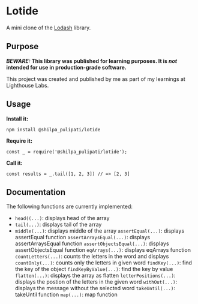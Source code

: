 # Lotide

A mini clone of the [Lodash](https://lodash.com) library.

## Purpose

**_BEWARE:_ This library was published for learning purposes. It is _not_ intended for use in production-grade software.**

This project was created and published by me as part of my learnings at Lighthouse Labs. 

## Usage

**Install it:**

`npm install @shilpa_pulipati/lotide`

**Require it:**

`const _ = require('@shilpa_pulipati/lotide');`

**Call it:**

`const results = _.tail([1, 2, 3]) // => [2, 3]`

## Documentation

The following functions are currently implemented:

* `head((...)`: displays head of the array
* `tail(...)`:  displays tail of the array
* `middle(...)`: displays middle of the array
  `assertEqual(...)`: displays assertEqual function
  `assertArraysEqual(...)`: displays assertArraysEqual function
  `assertObjectsEqual(...)`: displays assertObjectsEqual function
  `eqArrays(...)`: displays eqArrays function
  `countLetters(...)`: counts the letters in the word and displays
  `countOnly(...)`: counts only the letters in given word
  `findKey(...)`: find the key of the object
  `findKeyByValue(...)`: find the key by value
  `flatten(...)`: displays the array as flatten
  `letterPositions(...)`: displays the postion of the letters in the given word
  `withOut(...)`: displays the message without the selected word
  `takeUntil(...)`: takeUntil function
  `map(...)`: map function

